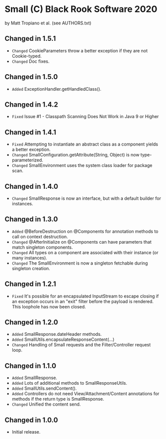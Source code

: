 Small (C) Black Rook Software 2020
==================================
by Matt Tropiano et al. (see AUTHORS.txt)


Changed in 1.5.1
----------------

- `Changed` CookieParameters throw a better exception if they are not Cookie-typed.
- `Changed` Doc fixes.


Changed in 1.5.0
----------------

- `Added` ExceptionHandler.getHandledClass().


Changed in 1.4.2
----------------

- `Fixed` Issue #1 - Classpath Scanning Does Not Work in Java 9 or Higher


Changed in 1.4.1
----------------

- `Fixed` Attempting to instantiate an abstract class as a component yields a better exception. 
- `Changed` SmallConfiguration.getAttribute(String, Object) is now type-parameterized.
- `Changed` SmallEnvironment uses the system class loader for package scan. 


Changed in 1.4.0
----------------

- `Changed` SmallResponse is now an interface, but with a default builder for instances.


Changed in 1.3.0
----------------

- `Added` @BeforeDestruction on @Components for annotation methods to call on context destruction.
- `Changed` @AfterInitialize on @Components can have parameters that match singleton components.
- `Changed` All types on a component are associated with their instance (or many instances).
- `Changed` The SmallEnvironment is now a singleton fetchable during singleton creation.


Changed in 1.2.1
----------------

- `Fixed` It's possible for an encapsulated InputStream to escape closing if an exception occurs
  in an "exit" filter before the payload is rendered. This loophole has now been closed.


Changed in 1.2.0
----------------

- `Added` SmallResponse.dateHeader methods.
- `Added` SmallUtils.encapsulateResponseContent(...)
- `Changed` Handling of Small requests and the Filter/Controller request loop.


Changed in 1.1.0
----------------

- `Added` SmallResponse.
- `Added` Lots of additional methods to SmallResponseUtils.
- `Added` SmallUtils.sendContent().
- `Added` Controllers do not need View/Attachment/Content annotations for methods if the return type is SmallResponse.
- `Changed` Unified the content send.


Changed in 1.0.0
----------------

- Initial release.
